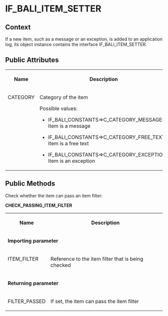 <!-- loioec892a29c5d0426f981b509cbe7e8ae4 -->

# IF\_BALI\_ITEM\_SETTER



<a name="loioec892a29c5d0426f981b509cbe7e8ae4__section_lwp_nfr_lsb"/>

## Context

If a new item, such as a message or an exception, is added to an application log, its object instance contains the interface IF\_BALI\_ITEM\_SETTER.



<a name="loioec892a29c5d0426f981b509cbe7e8ae4__section_pqj_4fr_lsb"/>

## Public Attributes


<table>
<tr>
<th valign="top">

Name

</th>
<th valign="top">

Description

</th>
</tr>
<tr>
<td valign="top">

CATEGORY

</td>
<td valign="top">

Category of the item

Possible values:

-   IF\_BALI\_CONSTANTS=\>C\_CATEGORY\_MESSAGE: Item is a message

-   IF\_BALI\_CONSTANTS=\>C\_CATEGORY\_FREE\_TEXT: Item is a free text

-   IF\_BALI\_CONSTANTS=\>C\_CATEGORY\_EXCEPTION: Item is an exception




</td>
</tr>
</table>



## Public Methods

Check whether the item can pass an item filter:

**CHECK\_PASSING\_ITEM\_FILTER**


<table>
<tr>
<th valign="top">

Name

</th>
<th valign="top">

Description

</th>
</tr>
<tr>
<td valign="top" colspan="2">

**Importing parameter**

</td>
</tr>
<tr>
<td valign="top">

ITEM\_FILTER

</td>
<td valign="top">

Reference to the item filter that is being checked

</td>
</tr>
<tr>
<td valign="top" colspan="2">

**Returning parameter**

</td>
</tr>
<tr>
<td valign="top">

FILTER\_PASSED

</td>
<td valign="top">

If set, the item can pass the item filter

</td>
</tr>
</table>

